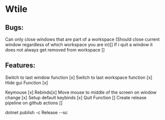 # Wtile

## Bugs:
Can only close windows that are part of a workspace (Should close current window regardless of which workspace you are in)[]
If i quit a window it does not always get removed from workspace []
## Features:
Switch to last window function [x]
Switch to last workspace function [x]
Hide gui Function [x]

Keymouse [x]
Rebinds[x]
Move mouse to middle of the screen on window change [x]
Setup default keybinds [x]
Quit Function []
Create release pipeline on github actions []




dotnet publish -c Release --sc 
